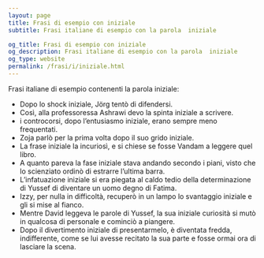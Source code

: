 ```yaml
---
layout: page
title: Frasi di esempio con iniziale 
subtitle: Frasi italiane di esempio con la parola  iniziale

og_title: Frasi di esempio con iniziale 
og_description: Frasi italiane di esempio con la parola  iniziale
og_type: website
permalink: /frasi/i/iniziale.html
---
```


Frasi italiane di esempio contenenti la parola iniziale:


- Dopo lo shock iniziale, Jörg tentò di difendersi.
- Così, alla professoressa Ashrawi devo la spinta iniziale a scrivere.
- i controcorsi, dopo l’entusiasmo iniziale, erano sempre meno frequentati.
- Zoja parlò per la prima volta dopo il suo grido iniziale.
- La frase iniziale la incuriosì, e si chiese se fosse Vandam a leggere quel libro.
- A quanto pareva la fase iniziale stava andando secondo i piani, visto che lo scienziato ordinò di estrarre l’ultima barra.
- L’infatuazione iniziale si era piegata al caldo tedio della determinazione di Yussef di diventare un uomo degno di Fatima.
- Izzy, per nulla in difficoltà, recuperò in un lampo lo svantaggio iniziale e gli si mise al fianco.
- Mentre David leggeva le parole di Yussef, la sua iniziale curiosità si mutò in qualcosa di personale e cominciò a piangere.
- Dopo il divertimento iniziale di presentarmelo, è diventata fredda, indifferente, come se lui avesse recitato la sua parte e fosse ormai ora di lasciare la scena.
